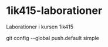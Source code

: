 1ik415-laborationer
===================

Laborationer i kursen 1ik415

git config --global push.default simple
